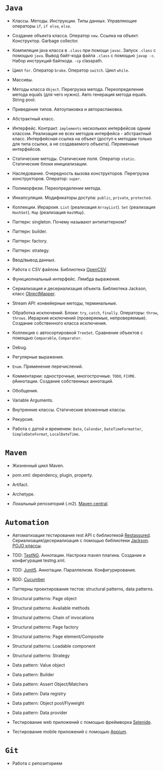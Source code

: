 # **`Java`**

* Классы. Методы. Инструкции. Типы данных. Управляющие операторы `if`, `if else`, `else`.

* Создание объекта класса. Оператор `new`. Ссылка на объект. Конструктор. Garbage collector.

* Компиляция java класса в `.class` при помощи `javac`. Запуск `.class` с помощью `java`. Вывод байт-кода файла `.class` с помощью `javap -c`. Набор инструкций байткода. `-cp` classpath.

* Цикл `for`. Оператор `brake`. Оператор `switch`. Цикл `while`.

* Массивы.

* Методы класса `Object`. Перегрузка метода. Переопределение метода equals (для чего нужно). Авто генерация метода equals. String pool.

* Приведение типов. Автоупаковка и автораспаковка.

* Абстрактный класс.

* Интерфейс. Контракт. `implements` нескольких интерфейсов одним классом. Реализация не всех методов интерфейса - абстрактный класс. Интерфейсная ссылка на объект (доступ к методам только для типа ссылки, а не создаваемого объекта). Переменные интерфейсов.

* Статические методы. Статические поля. Оператор `static`. Статические блоки инициализации.

* Наследование. Очередность вызова конструкторов. Перегрузка конструкторов. Оператор: `super`.

* Полиморфизм. Переопределение метода.

* Инкапсуляция. Модификаторы доступа: `public`, `private`, `protected`.

* Коллекции. Иерархия. `List` (реализация `ArrayList`). `Set` (реализация `HashSet`). `Map` (реализация `HashMap`).

* Паттерн: singleton. Почему называют антипаттерном?

* Паттерн: builder.

* Паттерн: factory.

* Паттерн: strategy.

* Ввод/вывод данных.

* Работа с CSV файлом. Библиотека [OpenCSV](http://opencsv.sourceforge.net/).

* Функциолнальный интерфейс. Лямбда выражения.

* Сериализация и десериализация объекта. Библиотека Jackson, класс [ObjectMapper](https://mvnrepository.com/artifact/com.fasterxml.jackson.core/jackson-databind).

* Stream API: конвейерные методы, терминальные.

* Обработка исключений. Блоки: `try`, `catch`, `finally`. Операторы: `throw`, `throws`. Иерархия исключений (проверяемые, непроверяемые). Создание собственного класса исключения.

* Коллекция с автосортировкой `TreeSet`. Сравнение объектов с помощью `Comparable`, `Comparator`.

* Debug.

* Регулярные выражения.

* `Enum`. Применение перечислений.

* Комментарии: однострочные, многострочные. `TODO`, `FIXME`. `@`Аннотации. Создание собственных аннотаций.

* Обобщения.

* Variable Arguments.

* Внутренние классы. Статические вложенные классы.

* Рекурсия.

* Работа с датой и временем: `Date`, `Calendar`, `DateTimeFormatter`, `SimpleDateFormat`, `LocalDateTime`.

# **`Maven`**

* Жизненный цикл Maven.

* pom.xml: dependency, plugin, property.

* Artifact.

* Archetype.

* Локальный репозиторий (.m2). [Maven central](https://mvnrepository.com/).

# **`Automation`**

* Автоматизация тестирования rest API с библиотекой [Restassured](https://rest-assured.io/). Сериализация/десериализация с помощью библиотеки [Jackson](https://mvnrepository.com/search?q=com.fasterxml.jackson.core). 
[POJO классы](https://json2csharp.com/json-to-pojo).

* TDD: [TestNG](https://testng.org/doc/). Аннотации. Настрока maven плагина. Создание и конфигурация testng.xml.

* TDD: [Junit5](https://junit.org/junit5/docs/current/user-guide/). Аннотации. Параллелизм. Конфигурирование.

* BDD: [Cucumber](https://cucumber.io/docs/installation/java/)

* Паттерны проектирования тестов: structural patterns, data patterns.

* Structural patterns: Page object

* Structural patterns: Available methods

* Structural patterns: Chain of invocations

* Structural patterns: Page factory

* Structural patterns: Page element/Composite

* Structural patterns: Loadable component

* Structural patterns: Strategy

* Data pattern: Value object

* Data pattern: Builder

* Data pattern: Assert Object/Matchers

* Data pattern: Data registry

* Data pattern: Object pool/Flyweight

* Data pattern: Data provider

* Тестирование web приложений с помощью фреймворка [Selenide](https://ru.selenide.org/).

* Тестирование mobile приложений с помощью [Appium](https://appium.io/).

# **`Git`**

* Работа с репозиторием